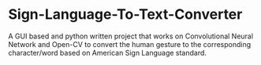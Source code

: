 # Sign-Language-To-Text-Converter
A GUI based and python written project that works on Convolutional Neural Network and Open-CV to convert the human gesture to the corresponding character/word based on American Sign Language standard.
